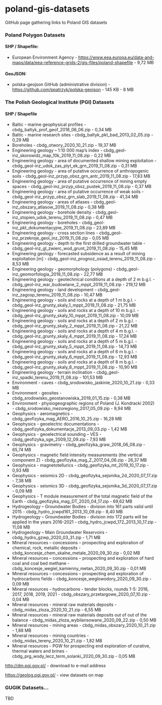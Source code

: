 # poland-gis-datasets
GitHub page gathering links to Poland GIS datasets

### Poland Polygon Datasets
#### SHP / Shapefile:
- European Environment Agency - https://www.eea.europa.eu/data-and-maps/data/eea-reference-grids-2/gis-files/poland-shapefile - 9,72 MB

#### GeoJSON:
- polska-geojson GitHub (administrative division) - https://github.com/ppatrzyk/polska-geojson - 145 KB - 8 MB

### The Polish Geological Institute (PGI) Datasets
#### SHP / Shapefile
- Baltic - marine geophysical profiles - cbdg_baltyk_prof_geof_2018_06_06.zip - 0,34 MB
- Baltic - marine research sites - cbdg_baltyk_pkt_bad_2013_02_05.zip - 0,29 MB
- Boreholes - cbdg_otwory_2020_10_21.zip - 19,37 MB
- Engineering geology – 1:10 000 map’s index - cbdg_geol-inz_skorowidz_map_10k_2019_11_08.zip - 0,22 MB
- Engineering geology - area of documented shallow mining exploitation - cbdg_geol-inz_udok_zas_plyt_ek_grn_2019_11_08.zip - 0,31 MB
- Engineering geology - area of putative occurrence of anthropogenic soils - cbdg_geol-inz_przyp_obsz_grn_antr_2019_11_08.zip - 17,83 MB
- Engineering geology - area of putative occurrence of mining empty spaces - cbdg_geol-inz_przyp_obsz_pustek_2019_11_08.zip - 0,37 MB
- Engineering geology - area of putative occurrence of weak soils - cbdg_geol-inz_przyp_obsz_grn_slab_2019_11_08.zip - 41,34 MB
- Engineering geology - areas of atlases - cbdg_geol-inz_obszary_atlasow_2019_11_08.zip - 0,38 MB
- Engineering geology - borehole density - cbdg_geol-inz_stopien_udok_terenu_2019_11_08.zip - 0,47 MB
- Engineering geology - boreholes - cbdg_geol-inz_pkt_dokumentacyjne_2019_11_08.zip - 23,89 MB
- Engineering geology - cross section lines - cbdg_geol-inz_przekroje_geol_inz_2019_11_08.zip - 0,05 MB
- Engineering geology - depth to the first drilled groundwater table - cbdg_geol-inz_gl_zwierc_wod_grunt_2019_11_08.zip - 15,45 MB
- Engineering geology - forecasted subsidence as a result of mining exploitation [m] - cbdg_geol-inz_prognoz_osiad_terenu_2019_11_08.zip - 8,53 MB
- Engineering geology - geomorphology (polygons) - cbdg_geol-inz_geomorfologia_2019_11_08.zip - 22,77 MB
- Engineering geology - geotechnical conditions at a depth of 2 m b.g.l. - cbdg_geol-inz_war_budowlane_2_mppt_2019_11_08.zip - 219,12 MB
- Engineering geology - land development - cbdg_geol-inz_zagosp_terenu_2019_11_08.zip - 10,47 MB
- Engineering geology - soils and rocks at a depth of 1 m b.g.l. - cbdg_geol-inz_grunty_skaly_1_mppt_2019_11_08.zip - 21,75 MB
- Engineering geology - soils and rocks at a depth of 10 m b.g.l. - cbdg_geol-inz_grunty_skaly_10_mppt_2019_11_08.zip - 10,09 MB
- Engineering geology - soils and rocks at a depth of 2 m b.g.l. - cbdg_geol-inz_grunty_skaly_2_mppt_2019_11_08.zip - 21,22 MB
- Engineering geology - soils and rocks at a depth of 4 m b.g.l. - cbdg_geol-inz_grunty_skaly_4_mppt_2019_11_08.zip - 17,24 MB
- Engineering geology - soils and rocks at a depth of 5 m b.g.l. - cbdg_geol-inz_grunty_skaly_5_mppt_2019_11_08.zip - 14,73 MB
- Engineering geology - soils and rocks at a depth of 6 m b.g.l. - cbdg_geol-inz_grunty_skaly_6_mppt_2019_11_08.zip - 12,93 MB
- Engineering geology - soils and rocks at a depth of 8 m b.g.l. - cbdg_geol-inz_grunty_skaly_8_mppt_2019_11_08.zip - 10,90 MB
- Engineering geology - terrain inclination - cbdg_geol-inz_spadki_terenu_2019_11_08.zip - 101,53 MB
- Environment - caves - cbdg_srodowisko_jaskinie_2020_10_21.zip - 0,33 MB
- Environment - geosites - cbdg_srodowisko_geostanowiska_2019_01_15.zip - 0,38 MB
- Environment - physiogeographic regions of Poland (J. Kondracki 2002) - cbdg_srodowisko_mezoregiony_2017_05_09.zip - 9,94 MB
- Geophysics - aeromagnetics - cbdg_geofizyka_mag_AERO_2016_10_25.zip - 16,28 MB
- Geophysics - geoelectric documentations - cbdg_geofizyka_dokumentacje_2013_09_03.zip - 1,42 MB
- Geophysics - geoelectrical sounding – VES - cbdg_geofizyka_sge_2009_12_09.zip - 7,93 MB
- Geophysics - gravimetry - cbdg_geofizyka_graw_2018_06_08.zip - 65,74 MB
- Geophysics - magnetic field intensity measurements (the vertical component Z) - cbdg_geofizyka_mag_Z_2017_04_06.zip - 26,37 MB
- Geophysics - magnetotellurics - cbdg_geofizyka_mt_2019_10_17.zip - 0,93 MB
- Geophysics - seismics 2D - cbdg_geofizyka_sejsmika_2d_2020_07_17.zip - 7,38 MB
- Geophysics - seismics 3D - cbdg_geofizyka_sejsmika_3d_2020_07_17.zip - 0,09 MB
- Geophysics - T module measurement of the total magnetic field of the Earth - cbdg_geofizyka_mag_DT_2020_04_17.zip - 69,62 MB
- Hydrogeology – Groundwater Bodies - division into 161 parts valid until 2015 - cbdg_hydro_jcwpd161_2013_10_09.zip - 8,40 MB
- Hydrogeology – Groundwater Bodies - division into 172 parts will be applied in the years 2016-2021 - cbdg_hydro_jcwpd_172_2013_10_17.zip - 11,08 MB
- Hydrogeology – Main Groundwater Reservoirs - cbdg_hydro_gzwp_2020_03_31.zip - 1,71 MB
- Mineral resources – concessions – prospecting and exploration of chemical, rock, metallic deposits - cbdg_koncesje_chem_skalne_metale_2020_09_30.zip - 0,02 MB
- Mineral resources – concessions – prospecting and exploration of hard coal and coal bed methane - cbdg_koncesje_wegiel_kamienny_metan_2020_09_30.zip - 0,01 MB
- Mineral resources – concessions – prospecting and exploration of hydrocarbons fields - cbdg_koncesje_weglowodory_2020_09_30.zip - 0,09 MB
- Mineral resources - hydrocarbons - tender blocks, rounds 1-5: 2016, 2017, 2018, 2019, 2021 - cbdg_obszary_przetargowe_2020_07_10.zip - 0,04 MB
- Mineral resources - mineral raw materials deposits - cbdg_midas_zloza_2020_10_21.zip - 6,55 MB
- Mineral resources - mineral raw materials deposits out of out of the balance - cbdg_midas_zloza_wybilansowane_2020_09_22.zip - 0,50 MB
- Mineral resources - mining areas - cbdg_midas_obszary_2020_10_21.zip - 1,88 MB
- Mineral resources - mining countries - cbdg_midas_tereny_2020_10_21.zip - 1,82 MB
- Mineral resources - PGW for prospecting end exploration of curative, thermal waters and brines - cbdg_prg_wody_lecz_term_solanki_2020_09_30.zip - 0,05 MB

http://dm.pgi.gov.pl/ - download to e-mail address

https://geolog.pgi.gov.pl/ - view datasets on map

### GUGIK Datasets...
TBD

